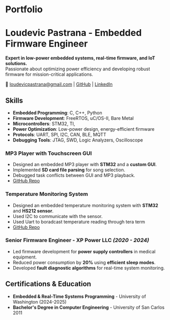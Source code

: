# Portfolio

# Loudevic Pastrana - Embedded Firmware Engineer
**Expert in low-power embedded systems, real-time firmware, and IoT solutions.**  
Passionate about optimizing power efficiency and developing robust firmware for mission-critical applications.

📧 loudevicpastrana@gmail.com | [GitHub](https://github.com/loudevicpastrana/Portfolio) | [LinkedIn](https://www.linkedin.com/in/loudevic-pastrana-89714539/)

## Skills
- **Embedded Programming**: C, C++, Python
- **Firmware Development**: FreeRTOS, uC/OS-II, Bare Metal
- **Microcontrollers**: STM32, TI, 
- **Power Optimization**: Low-power design, energy-efficient firmware
- **Protocols**: UART, SPI, I2C, CAN, BLE, MQTT
- **Debugging Tools**: JTAG, SWD, Logic Analyzers, Oscilloscope

### **MP3 Player with Touchscreen GUI**
- Designed an embedded MP3 player with **STM32** and a **custom GUI**.
- Implemented **SD card file parsing** for song selection.
- Debugged task conflicts between GUI and MP3 playback.
- [GitHub Repo](https://github.com/loudevicpastrana/Portfolio/tree/main/Projects/MP3_Player)

### **Temperature Monitoring System**
- Designed an embedded temperature monitoring system with **STM32** and **HS212 sensor**.
- Used I2C to communicate with the sensor.
- Used Uart to boradcast temperature reading through tera term
- [GitHub Repo](https://github.com/loudevicpastrana/Portfolio/tree/main/Projects/Temperature_Monitoring)

### **Senior Firmware Engineer - XP Power LLC** *(2020 - 2024)*
- Led firmware development for **power supply controllers** in medical equipment.
- Reduced power consumption by **20%** using **efficient sleep modes**.
- Developed **fault diagnostic algorithms** for real-time system monitoring.

## Certifications & Education
- **Embedded & Real-Time Systems Programming** - University of Washington (2024-2025)
- **Bachelor's Degree in Computer Engineering** -  University of San Carlos 2011
